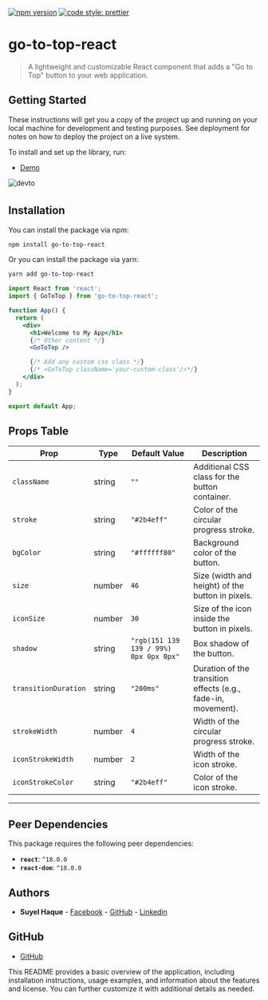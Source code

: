 [![npm version](https://badge.fury.io/js/angular2-expandable-list.svg)](https://badge.fury.io/js/angular2-expandable-list)
[![code style: prettier](https://img.shields.io/badge/code_style-prettier-ff69b4.svg?style=flat-square)](https://github.com/prettier/prettier)

# go-to-top-react

> A lightweight and customizable React component that adds a "Go to Top" button to your web application.

## Getting Started

These instructions will get you a copy of the project up and running on your local machine for development and testing purposes. See deployment for notes on how to deploy the project on a live system.

To install and set up the library, run:

- [Demo](https://i.ibb.co/7nK00Vy/ezgif-4-4c2eb5555b.gif)

<img src=https://i.ibb.co/7nK00Vy/ezgif-4-4c2eb5555b.gif alt=devto style="margin-bottom: 5px;" />

## Installation

You can install the package via npm:

```bash
npm install go-to-top-react
```

Or you can install the package via yarn:

```bash
yarn add go-to-top-react
```

```jsx
import React from 'react';
import { GoToTop } from 'go-to-top-react';

function App() {
  return (
    <div>
      <h1>Welcome to My App</h1>
      {/* Other content */}
      <GoToTop />

      {/* Add any custom css class */}
      {/* <GoToTop className='your-custom-class'/>*/}
    </div>
  );
}

export default App;
```

## Props Table

| Prop                 | Type   | Default Value                          | Description                                                   |
| -------------------- | ------ | -------------------------------------- | ------------------------------------------------------------- |
| `className`          | string | `""`                                   | Additional CSS class for the button container.                |
| `stroke`             | string | `"#2b4eff"`                            | Color of the circular progress stroke.                        |
| `bgColor`            | string | `"#ffffff80"`                          | Background color of the button.                               |
| `size`               | number | `46`                                   | Size (width and height) of the button in pixels.              |
| `iconSize`           | number | `30`                                   | Size of the icon inside the button in pixels.                 |
| `shadow`             | string | `"rgb(151 139 139 / 99%) 0px 0px 0px"` | Box shadow of the button.                                     |
| `transitionDuration` | string | `"200ms"`                              | Duration of the transition effects (e.g., fade-in, movement). |
| `strokeWidth`        | number | `4`                                    | Width of the circular progress stroke.                        |
| `iconStrokeWidth`    | number | `2`                                    | Width of the icon stroke.                                     |
| `iconStrokeColor`    | string | `"#2b4eff"`                            | Color of the icon stroke.                                     |

---

## Peer Dependencies

This package requires the following peer dependencies:

- **`react`**: `^18.0.0`
- **`react-dom`**: `^18.0.0`

## Authors

- **Suyel Haque** - [Facebook](https://www.facebook.com/slsuyel2) - [GitHub](https://github.com/slsuyel) - [Linkedin](https://www.linkedin.com/in/slsuyel)

## GitHub

- [GitHub](https://github.com/slsuyel/back-to-top)

This README provides a basic overview of the application, including installation instructions, usage examples, and information about the features and license. You can further customize it with additional details as needed.
